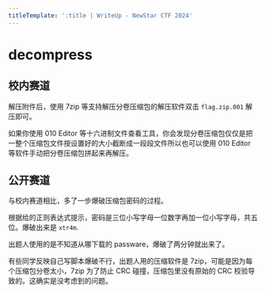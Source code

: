 ```yaml
---
titleTemplate: ':title | WriteUp - NewStar CTF 2024'
---
```


# decompress

## 校内赛道

解压附件后，使用 7zip 等支持解压分卷压缩包的解压软件双击 `flag.zip.001` 解压即可。

如果你使用 010 Editor 等十六进制文件查看工具，你会发现分卷压缩包仅仅是把一整个压缩包文件按设置好的大小截断成一段段文件所以也可以使用 010 Editor 等软件手动把分卷压缩包拼起来再解压。

## 公开赛道

与校内赛道相比，多了一步爆破压缩包密码的过程。

根据给的正则表达式提示，密码是三位小写字母一位数字再加一位小写字母，共五位。爆破出来是 `xtr4m`.

出题人使用的是不知道从哪下载的 passware，爆破了两分钟就出来了。

有些同学反映自己写脚本爆破不行，出题人用的压缩软件是 7zip，可能是因为每个压缩包分卷太小，7zip 为了防止 CRC 碰撞，压缩包里没有原始的 CRC 校验导致的。这确实是没考虑到的问题。
